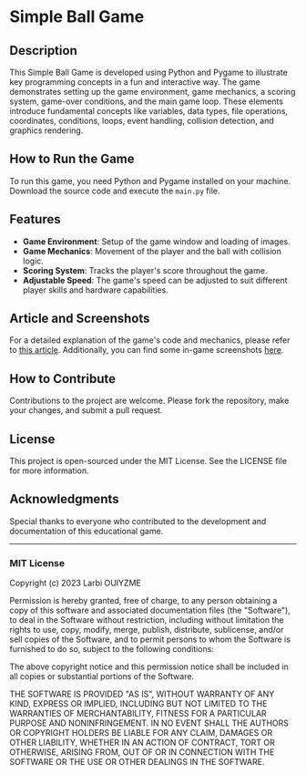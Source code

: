 # Simple Ball Game

## Description
This Simple Ball Game is developed using Python and Pygame to illustrate key programming concepts in a fun and interactive way. The game demonstrates setting up the game environment, game mechanics, a scoring system, game-over conditions, and the main game loop. These elements introduce fundamental concepts like variables, data types, file operations, coordinates, conditions, loops, event handling, collision detection, and graphics rendering.

## How to Run the Game
To run this game, you need Python and Pygame installed on your machine. Download the source code and execute the `main.py` file.

## Features
- **Game Environment**: Setup of the game window and loading of images.
- **Game Mechanics**: Movement of the player and the ball with collision logic.
- **Scoring System**: Tracks the player's score throughout the game.
- **Adjustable Speed**: The game's speed can be adjusted to suit different player skills and hardware capabilities.

## Article and Screenshots
For a detailed explanation of the game's code and mechanics, please refer to [this article](#). Additionally, you can find some in-game screenshots [here](#).

## How to Contribute
Contributions to the project are welcome. Please fork the repository, make your changes, and submit a pull request.

## License
This project is open-sourced under the MIT License. See the LICENSE file for more information.

## Acknowledgments
Special thanks to everyone who contributed to the development and documentation of this educational game.

---

### MIT License
Copyright (c) 2023 Larbi OUIYZME

Permission is hereby granted, free of charge, to any person obtaining a copy of this software and associated documentation files (the "Software"), to deal in the Software without restriction, including without limitation the rights to use, copy, modify, merge, publish, distribute, sublicense, and/or sell copies of the Software, and to permit persons to whom the Software is furnished to do so, subject to the following conditions:

The above copyright notice and this permission notice shall be included in all copies or substantial portions of the Software.

THE SOFTWARE IS PROVIDED "AS IS", WITHOUT WARRANTY OF ANY KIND, EXPRESS OR IMPLIED, INCLUDING BUT NOT LIMITED TO THE WARRANTIES OF MERCHANTABILITY, FITNESS FOR A PARTICULAR PURPOSE AND NONINFRINGEMENT. IN NO EVENT SHALL THE AUTHORS OR COPYRIGHT HOLDERS BE LIABLE FOR ANY CLAIM, DAMAGES OR OTHER LIABILITY, WHETHER IN AN ACTION OF CONTRACT, TORT OR OTHERWISE, ARISING FROM, OUT OF OR IN CONNECTION WITH THE SOFTWARE OR THE USE OR OTHER DEALINGS IN THE SOFTWARE.
